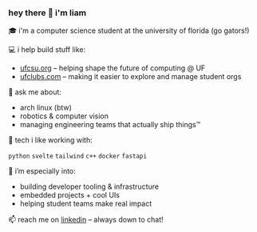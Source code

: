 ### hey there 👋 i'm liam

🎓 i'm a computer science student at the university of florida (go gators!)

💻 i help build stuff like:
- [ufcsu.org](https://ufcsu.org) – helping shape the future of computing @ UF
- [ufclubs.com](https://ufclubs.com) – making it easier to explore and manage student orgs

🧠 ask me about:
- arch linux (btw)
- robotics & computer vision
- managing engineering teams that actually ship things™

🔧 tech i like working with:

`python` `svelte` `tailwind` `c++` `docker` `fastapi`

🤖 i’m especially into:
- building developer tooling & infrastructure
- embedded projects + cool UIs
- helping student teams make real impact

📫 reach me on [linkedin](https://www.linkedin.com/in/liam-bozarth/) – always down to chat!
